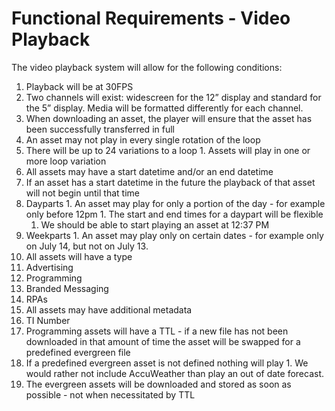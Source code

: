# Functional Requirements - Video Playback

The video playback system will allow for the following conditions:
1. Playback will be at 30FPS
1. Two channels will exist: widescreen for the 12” display and standard for the 5” display. Media will be formatted differently for each channel.
1. When downloading an asset, the player will ensure that the asset has been successfully transferred in full  
1. An asset may not play in every single rotation of the loop
  1. There will be up to 24 variations to a loop
    1. Assets will play in one or more loop variation
1. All assets may have a start datetime and/or an end datetime
  1. If an asset has a start datetime in the future the playback of that asset will not begin until that time
  1. Dayparts
    1. An asset may play for only a portion of the day - for example only before 12pm
    1. The start and end times for a daypart will be flexible
      1. We should be able to start playing an asset at 12:37 PM
  1. Weekparts
    1. An asset may play only on certain dates - for example only on July 14, but not on July 13.
1. All assets will have a type
  1. Advertising
  1. Programming
  1. Branded Messaging
  1. RPAs
1. All assets may have additional metadata
  1. TI Number
1. Programming assets will have a TTL - if a new file has not been downloaded in that amount of time the asset will be swapped for a predefined evergreen file
  1. If a predefined evergreen asset is not defined nothing will play
    1. We would rather not include AccuWeather than play an out of date forecast.
  1. The evergreen assets will be downloaded and stored as soon as possible - not when necessitated by TTL
